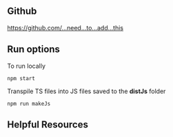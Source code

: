 Github
---
https://github.com/...need...to...add...this

Run options
---
To run locally
~~~~
npm start
~~~~

Transpile TS files into JS files saved to the **distJs** folder
~~~~
npm run makeJs
~~~~

Helpful Resources
---
